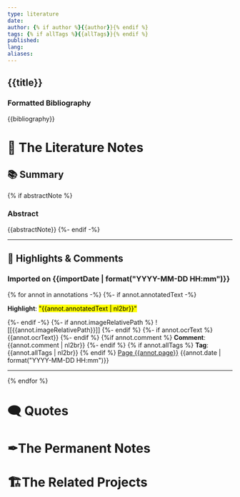 ```yaml
---
type: literature
date: 
author: {% if author %}{{author}}{% endif %}
tags: {% if allTags %}{{allTags}}{% endif %}
published: 
lang: 
aliases: 
---
```


## {{title}}

### Formatted Bibliography

{{bibliography}}

# 📓 The Literature Notes
## 📚 Summary
{% if abstractNote %}
### Abstract
{{abstractNote}}
{%- endif -%}
***
## 📝 Highlights & Comments
### Imported on {{importDate | format("YYYY-MM-DD HH:mm")}}

{% for annot in annotations -%}
{%- if annot.annotatedText -%}

**Highlight**: <mark class="hltr-{{annot.colorCategory | lower}}">"{{annot.annotatedText | nl2br}}"</mark>


{%- endif -%}
{%- if annot.imageRelativePath %}
![[{{annot.imageRelativePath}}]]
{%- endif %}
{%- if annot.ocrText %}
{{annot.ocrText}}
{%- endif %}
{%if annot.comment %}
**Comment**: {{annot.comment | nl2br}}
{%- endif %}
{% if annot.allTags %}
**Tag**: {{annot.allTags | nl2br}}
{% endif  %}
 [Page {{annot.page}}](zotero://open-pdf/library/items/{{annot.attachment.itemKey}}?page={{annot.page}}) {{annot.date | format("YYYY-MM-DD HH:mm")}}
***
{% endfor %}




# 🗨 Quotes



# ✒The Permanent Notes




# 🏗The Related Projects

